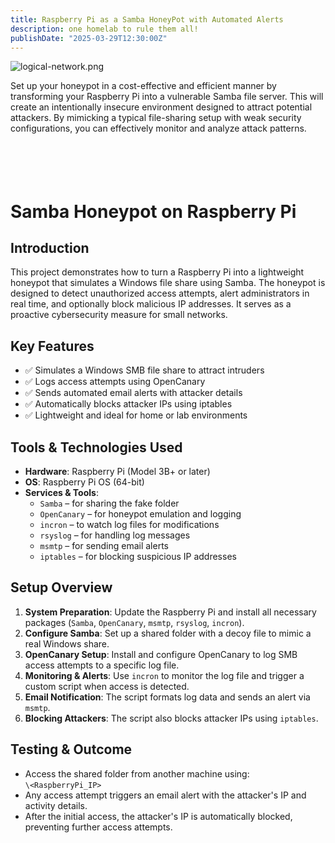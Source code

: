 ```yaml
---
title: Raspberry Pi as a Samba HoneyPot with Automated Alerts
description: one homelab to rule them all!
publishDate: "2025-03-29T12:30:00Z"
---
```


![logical-network.png](/portfolio/public/HoneyPi.jpg)

Set up your honeypot in a cost-effective and efficient manner by transforming your Raspberry Pi into a vulnerable Samba file server. This will create an intentionally insecure environment designed to attract potential attackers. By mimicking a typical file-sharing setup with weak security configurations, you can effectively monitor and analyze attack patterns.<br><br><br><br><br>

# **Samba Honeypot on Raspberry Pi**

## **Introduction**
This project demonstrates how to turn a Raspberry Pi into a lightweight honeypot that simulates a Windows file share using Samba. The honeypot is designed to detect unauthorized access attempts, alert administrators in real time, and optionally block malicious IP addresses. It serves as a proactive cybersecurity measure for small networks.

## **Key Features**
- ✅ Simulates a Windows SMB file share to attract intruders  
- ✅ Logs access attempts using OpenCanary  
- ✅ Sends automated email alerts with attacker details  
- ✅ Automatically blocks attacker IPs using iptables  
- ✅ Lightweight and ideal for home or lab environments  

## **Tools & Technologies Used**
- **Hardware**: Raspberry Pi (Model 3B+ or later)  
- **OS**: Raspberry Pi OS (64-bit)  
- **Services & Tools**:
  - `Samba` – for sharing the fake folder
  - `OpenCanary` – for honeypot emulation and logging
  - `incron` – to watch log files for modifications
  - `rsyslog` – for handling log messages
  - `msmtp` – for sending email alerts
  - `iptables` – for blocking suspicious IP addresses

## **Setup Overview**
1. **System Preparation**: Update the Raspberry Pi and install all necessary packages (`Samba`, `OpenCanary`, `msmtp`, `rsyslog`, `incron`).
2. **Configure Samba**: Set up a shared folder with a decoy file to mimic a real Windows share.
3. **OpenCanary Setup**: Install and configure OpenCanary to log SMB access attempts to a specific log file.
4. **Monitoring & Alerts**: Use `incron` to monitor the log file and trigger a custom script when access is detected.
5. **Email Notification**: The script formats log data and sends an alert via `msmtp`.
6. **Blocking Attackers**: The script also blocks attacker IPs using `iptables`.

## **Testing & Outcome**
- Access the shared folder from another machine using:  
  `\<RaspberryPi_IP>`  
- Any access attempt triggers an email alert with the attacker's IP and activity details.
- After the initial access, the attacker's IP is automatically blocked, preventing further access attempts.
